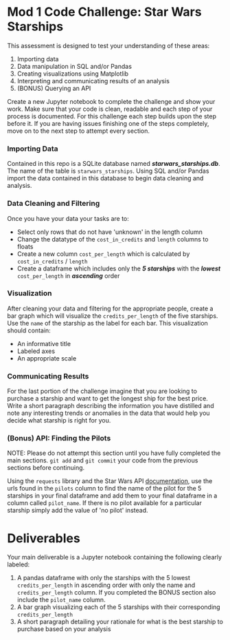 # Mod 1 Code Challenge: Star Wars Starships

This assessment is designed to test your understanding of these areas:

1. Importing data
2. Data manipulation in SQL and/or Pandas
3. Creating visualizations using Matplotlib
4. Interpreting and communicating results of an analysis
5. (BONUS) Querying an API

Create a new Jupyter notebook to complete the challenge and show your work. Make sure that your code is clean, readable and each step of your process is documented. For this challenge each step builds upon the step before it. If you are having issues finishing one of the steps completely, move on to the next step to attempt every section.

### Importing Data

Contained in this repo is a SQLite database named ***starwars_starships.db***. The name of the table is `starwars_starships`. Using SQL and/or Pandas import the data contained in this database to begin data cleaning and analysis.

### Data Cleaning and Filtering

Once you have your data your tasks are to:

* Select only rows that do not have 'unknown' in the length column
* Change the datatype of the `cost_in_credits` and `length` columns to floats
* Create a new column `cost_per_length` which is calculated by `cost_in_credits` / `length`
* Create a dataframe which includes only the ***5 starships*** with the ***lowest*** `cost_per_length` in ***ascending*** order

### Visualization

After cleaning your data and filtering for the appropriate people, create a bar graph which will visualize the `credits_per_length` of the five starships. Use the `name` of the starship as the label for each bar. This visualization should contain:
* An informative title
* Labeled axes
* An appropriate scale

### Communicating Results
For the last portion of the challenge imagine that you are looking to purchase a starship and want to get the longest ship for the best price. Write a short paragraph describing the information you have distilled and note any interesting trends or anomalies in the data that would help you decide what starship is right for you. 

### (Bonus) API: Finding the Pilots

NOTE: Please do not attempt this section until you have fully completed the main sections.  `git add` and `git commit` your code from the previous sections before continuing.

Using the `requests` library and the Star Wars API [documentation](https://swapi.co/documentation), use the urls found in the `pilots` column to find the name of the pilot for the 5 starships in your final dataframe and add them to your final dataframe in a column called `pilot_name`. If there is no pilot available for a particular starship simply add the value of 'no pilot' instead.

# Deliverables
Your main deliverable is a Jupyter notebook containing the following clearly labeled:
1. A pandas dataframe with only the starships with the 5 lowest `credits_per_length` in ascending order with only the name and `credits_per_length` column. If you completed the BONUS section also include the `pilot_name` column.
2. A bar graph visualizing each of the 5 starships with their corresponding `credits_per_length`
3. A short paragraph detailing your rationale for what is the best starship to purchase based on your analysis
